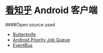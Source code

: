 [看知乎][1] Android 客户端
==================







####Open source used
- [Butterknife][2]
- [Android Priority Job Queue][3]
- [EventBus][4]


[1]:http://www.kanzhihu.com/
[2]:https://github.com/path/android-priority-jobqueue
[3]:https://github.com/JakeWharton/butterknife
[4]:https://github.com/greenrobot/EventBus